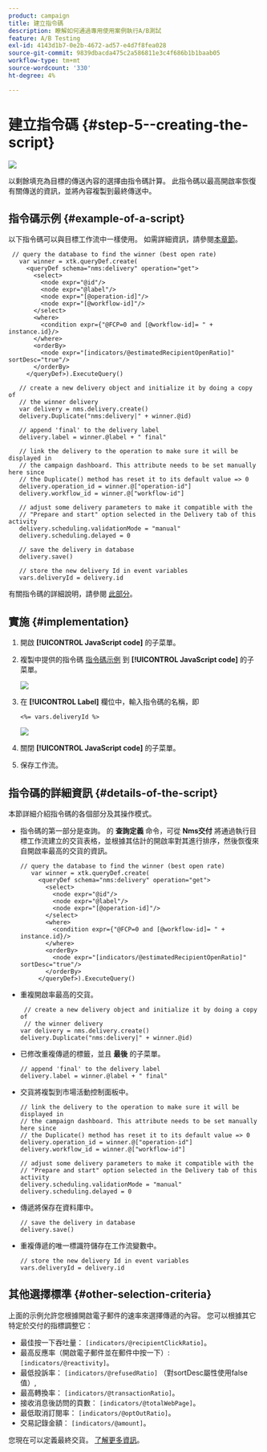 ```yaml
---
product: campaign
title: 建立指令碼
description: 瞭解如何通過專用使用案例執行A/B測試
feature: A/B Testing
exl-id: 4143d1b7-0e2b-4672-ad57-e4d7f8fea028
source-git-commit: 9839dbacda475c2a586811e3c4f686b1b1baab05
workflow-type: tm+mt
source-wordcount: '330'
ht-degree: 4%

---
```


# 建立指令碼 {#step-5--creating-the-script}

![](../../assets/common.svg)

以剩餘填充為目標的傳送內容的選擇由指令碼計算。 此指令碼以最高開啟率恢復有關傳送的資訊，並將內容複製到最終傳送中。

## 指令碼示例 {#example-of-a-script}

以下指令碼可以與目標工作流中一樣使用。 如需詳細資訊，請參閱[本章節](#implementation)。

```
 // query the database to find the winner (best open rate)
   var winner = xtk.queryDef.create(
     <queryDef schema="nms:delivery" operation="get">
       <select>
         <node expr="@id"/>
         <node expr="@label"/>
         <node expr="[@operation-id]"/>
         <node expr="[@workflow-id]"/>
       </select>
       <where>
         <condition expr={"@FCP=0 and [@workflow-id]= " + instance.id}/>
       </where>
       <orderBy>
         <node expr="[indicators/@estimatedRecipientOpenRatio]" sortDesc="true"/>
       </orderBy>
     </queryDef>).ExecuteQuery()
   
   // create a new delivery object and initialize it by doing a copy of
   // the winner delivery
   var delivery = nms.delivery.create()
   delivery.Duplicate("nms:delivery|" + winner.@id)

   // append 'final' to the delivery label
   delivery.label = winner.@label + " final"

   // link the delivery to the operation to make sure it will be displayed in
   // the campaign dashboard. This attribute needs to be set manually here since 
   // the Duplicate() method has reset it to its default value => 0
   delivery.operation_id = winner.@["operation-id"]
   delivery.workflow_id = winner.@["workflow-id"]

   // adjust some delivery parameters to make it compatible with the 
   // "Prepare and start" option selected in the Delivery tab of this activity
   delivery.scheduling.validationMode = "manual"
   delivery.scheduling.delayed = 0
 
   // save the delivery in database
   delivery.save()
 
   // store the new delivery Id in event variables
   vars.deliveryId = delivery.id
```

有關指令碼的詳細說明，請參閱 [此部分](#details-of-the-script)。

## 實施 {#implementation}

1. 開啟 **[!UICONTROL JavaScript code]** 的子菜單。
1. 複製中提供的指令碼 [指令碼示例](#example-of-a-script) 到 **[!UICONTROL JavaScript code]** 的子菜單。

   ![](assets/use_case_abtesting_configscript_002.png)

1. 在 **[!UICONTROL Label]** 欄位中，輸入指令碼的名稱，即

   ```
   <%= vars.deliveryId %>
   ```

   ![](assets/use_case_abtesting_configscript_003.png)

1. 關閉 **[!UICONTROL JavaScript code]** 的子菜單。
1. 保存工作流。

## 指令碼的詳細資訊 {#details-of-the-script}

本節詳細介紹指令碼的各個部分及其操作模式。

* 指令碼的第一部分是查詢。 的 **查詢定義** 命令，可從 **Nms交付** 將通過執行目標工作流建立的交貨表格，並根據其估計的開啟率對其進行排序，然後恢復來自開啟率最高的交貨的資訊。

   ```
   // query the database to find the winner (best open rate)
      var winner = xtk.queryDef.create(
        <queryDef schema="nms:delivery" operation="get">
          <select>
            <node expr="@id"/>
            <node expr="@label"/>
            <node expr="[@operation-id]"/>
          </select>
          <where>
            <condition expr={"@FCP=0 and [@workflow-id]= " + instance.id}/>
          </where>
          <orderBy>
            <node expr="[indicators/@estimatedRecipientOpenRatio]" sortDesc="true"/>
          </orderBy>
        </queryDef>).ExecuteQuery()
   ```

* 重複開啟率最高的交貨。

   ```
    // create a new delivery object and initialize it by doing a copy of
    // the winner delivery
   var delivery = nms.delivery.create()
   delivery.Duplicate("nms:delivery|" + winner.@id)
   ```

* 已修改重複傳遞的標籤，並且 **最後** 的子菜單。

   ```
   // append 'final' to the delivery label
   delivery.label = winner.@label + " final"
   ```

* 交貨將複製到市場活動控制面板中。

   ```
   // link the delivery to the operation to make sure it will be displayed in
   // the campaign dashboard. This attribute needs to be set manually here since 
   // the Duplicate() method has reset it to its default value => 0
   delivery.operation_id = winner.@["operation-id"]
   delivery.workflow_id = winner.@["workflow-id"]
   ```

   ```
   // adjust some delivery parameters to make it compatible with the 
   // "Prepare and start" option selected in the Delivery tab of this activity
   delivery.scheduling.validationMode = "manual"
   delivery.scheduling.delayed = 0
   ```

* 傳遞將保存在資料庫中。

   ```
   // save the delivery in database
   delivery.save()
   ```

* 重複傳遞的唯一標識符儲存在工作流變數中。

   ```
   // store the new delivery Id in event variables
   vars.deliveryId = delivery.id
   ```

## 其他選擇標準 {#other-selection-criteria}

上面的示例允許您根據開啟電子郵件的速率來選擇傳遞的內容。 您可以根據其它特定於交付的指標調整它：

* 最佳按一下吞吐量： `[indicators/@recipientClickRatio]`。
* 最高反應率（開啟電子郵件並在郵件中按一下）: `[indicators/@reactivity]`。
* 最低投訴率： `[indicators/@refusedRatio]` （對sortDesc屬性使用false值）,
* 最高轉換率： `[indicators/@transactionRatio]`。
* 接收消息後訪問的頁數： `[indicators/@totalWebPage]`。
* 最低取消訂閱率： `[indicators/@optOutRatio]`。
* 交易記錄金額： `[indicators/@amount]`。

您現在可以定義最終交貨。 [了解更多資訊](a-b-testing-uc-final-delivery.md)。
